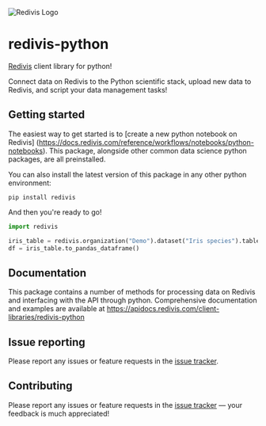 ![Redivis Logo](https://github.com/redivis/redivis-python/raw/main/assets/logo_small.png)

# redivis-python

[Redivis](https://redivis.com) client library for python!

Connect data on Redivis to the Python scientific stack, upload new data to Redivis, and script your data management
tasks!

## Getting started

The easiest way to get started is
to [create a new python notebook on Redivis] (https://docs.redivis.com/reference/workflows/notebooks/python-notebooks).
This package, alongside other common data science python packages, are all preinstalled.

You can also install the latest version of this package in any other python environment:

```shell
pip install redivis
```

And then you're ready to go!

```py
import redivis

iris_table = redivis.organization("Demo").dataset("Iris species").table("Iris")
df = iris_table.to_pandas_dataframe()
```

## Documentation

This package contains a number of methods for processing data on Redivis and interfacing with the API through python.
Comprehensive
documentation and examples are available at https://apidocs.redivis.com/client-libraries/redivis-python

## Issue reporting

Please report any issues or feature requests in the [issue tracker](https://github.com/redivis/redivis-python/issues).

## Contributing

Please report any issues or feature requests in the [issue tracker](https://github.com/redivis/redivis-python/issues)
— your feedback is much appreciated!
